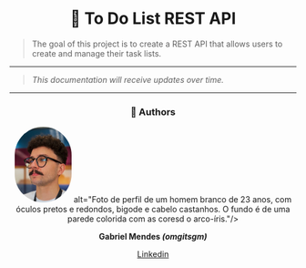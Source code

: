 <h1 align=center>📝 To Do List REST API</h1>

> The goal of this project is to create a REST API that allows users to create and manage their task lists.

---

> _This documentation will receive updates over time._

---

<h3 align=center>🥸 Authors</h3>

<div align=center>
    <a href="https://github.com/omgitsgm"><img src=readme-files/gm-profile.jpg width=100px style="border-radius:200px" title="Gabriel Mendes"/></a>
    alt="Foto de perfil de um homem branco de 23 anos, com óculos pretos e redondos, bigode e cabelo castanhos. O fundo é de uma parede colorida com as coresd o arco-íris."/>
    <p><b>Gabriel Mendes <i>(omgitsgm)</i></b></p>
    <p><a href="https://www.linkedin.com/in/luiz-gabriel-profirio-mendes/">Linkedin</a></p>
<div>

